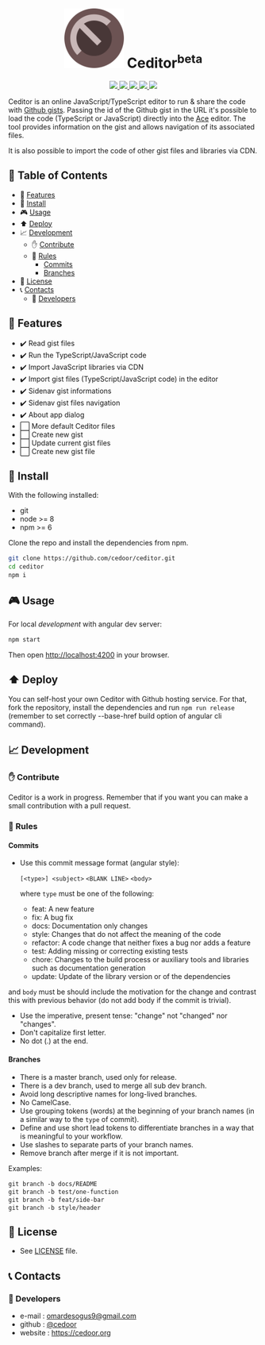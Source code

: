 <h1 align="center" title="Ceditor">
  <img width="120" alt="Ceditor logo" src="https://github.com/cedoor/ceditor/blob/master/resources/icon.png">
  Ceditor<sup>beta</sup>
</h1>

<p align="center">
  <a href="https://ceditor.cedoor.org">
  	<img src="https://img.shields.io/badge/Ceditor-TS%2FJS%20online%20editor-green.svg">
  </a>
  <a href="https://david-dm.org/cedoor/ceditor">
  	<img src="https://img.shields.io/david/cedoor/ceditor.svg">
  </a>
  <a href="https://david-dm.org/cedoor/ceditor">
  	<img src="https://img.shields.io/david/dev/cedoor/ceditor.svg">
  </a>
  <a href="https://github.com/cedoor/ceditor/releases/latest">
    <img src="https://img.shields.io/github/release/cedoor/ceditor.svg">
  </a>
  <a href="LICENSE">
  	<img src="https://img.shields.io/github/license/cedoor/ceditor.svg?style=flat-square">
  </a>
</p>
  
Ceditor is an online JavaScript/TypeScript editor to run & share the code with [Github gists](https://gist.github.com). Passing the id of the Github gist in the URL it's possible to load the code (TypeScript or JavaScript) directly into the [Ace](https://ace.c9.io/) editor. The tool provides information on the gist and allows navigation of its associated files.

It is also possible to import the code of other gist files and libraries via CDN.

## :paperclip: Table of Contents
- :rocket: [Features](#rocket-features)
- :hammer: [Install](#hammer-install)
- :video_game: [Usage](#video_game-usage)
- :arrow_up: [Deploy](#arrow_up-deploy)
- :chart_with_upwards_trend: [Development](#chart_with_upwards_trend-development)
  - :raised_hand: [Contribute](#raised_hand-contribute)
  - :scroll: [Rules](#scroll-rules)
    - [Commits](#commits)
    - [Branches](#branches)
- :page_facing_up: [License](#page_facing_up-license)
- :telephone_receiver: [Contacts](#telephone_receiver-contacts)
  - :boy: [Developers](#boy-developers)

## :rocket: Features

- :heavy_check_mark: Read gist files
- :heavy_check_mark: Run the TypeScript/JavaScript code
- :heavy_check_mark: Import JavaScript libraries via CDN
- :heavy_check_mark: Import gist files (TypeScript/JavaScript code) in the editor
- :heavy_check_mark: Sidenav gist informations
- :heavy_check_mark: Sidenav gist files navigation
- :heavy_check_mark: About app dialog
- :white_large_square: More default Ceditor files
- :white_large_square: Create new gist
- :white_large_square: Update current gist files
- :white_large_square: Create new gist file

## :hammer: Install

With the following installed:
- git
- node >= 8
- npm >= 6

Clone the repo and install the dependencies from npm.

```bash
git clone https://github.com/cedoor/ceditor.git
cd ceditor
npm i
```

## :video_game: Usage

For local *development* with angular dev server:

```bash
npm start
```

Then open [http://localhost:4200](http://localhost:4200) in your browser.

## :arrow_up: Deploy

You can self-host your own Ceditor with Github hosting service. For that, fork the repository, install the dependencies and run `npm run release` (remember to set correctly --base-href build option of angular cli command).

## :chart_with_upwards_trend: Development

### :raised_hand: Contribute

Ceditor is a work in progress. Remember that if you want you can make a small contribution with a pull request.

### :scroll: Rules

#### Commits

* Use this commit message format (angular style):  

    `[<type>] <subject>`
    `<BLANK LINE>`
    `<body>`

    where `type` must be one of the following:

    - feat: A new feature
    - fix: A bug fix
    - docs: Documentation only changes
    - style: Changes that do not affect the meaning of the code
    - refactor: A code change that neither fixes a bug nor adds a feature
    - test: Adding missing or correcting existing tests
    - chore: Changes to the build process or auxiliary tools and libraries such as documentation generation
    - update: Update of the library version or of the dependencies

and `body` must be should include the motivation for the change and contrast this with previous behavior (do not add body if the commit is trivial). 

* Use the imperative, present tense: "change" not "changed" nor "changes".
* Don't capitalize first letter.
* No dot (.) at the end.

#### Branches

* There is a master branch, used only for release.
* There is a dev branch, used to merge all sub dev branch.
* Avoid long descriptive names for long-lived branches.
* No CamelCase.
* Use grouping tokens (words) at the beginning of your branch names (in a similar way to the `type` of commit).
* Define and use short lead tokens to differentiate branches in a way that is meaningful to your workflow.
* Use slashes to separate parts of your branch names.
* Remove branch after merge if it is not important.

Examples:
    
    git branch -b docs/README
    git branch -b test/one-function
    git branch -b feat/side-bar
    git branch -b style/header

## :page_facing_up: License
* See [LICENSE](https://github.com/cedoor/ceditor/blob/master/LICENSE) file.

## :telephone_receiver: Contacts
### :boy: Developers
* e-mail : omardesogus9@gmail.com
* github : [@cedoor](https://github.com/cedoor)
* website : https://cedoor.org
